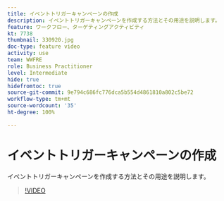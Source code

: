 ```yaml
---
title: イベントトリガーキャンペーンの作成
description: イベントトリガーキャンペーンを作成する方法とその用途を説明します。
feature: ワークフロー、ターゲティングアクティビティ
kt: 7738
thumbnail: 330920.jpg
doc-type: feature video
activity: use
team: WWFRE
role: Business Practitioner
level: Intermediate
hide: true
hidefromtoc: true
source-git-commit: 9e794c686fc776dca5b554d4861810a802c5be72
workflow-type: tm+mt
source-wordcount: '35'
ht-degree: 100%

---
```



# イベントトリガーキャンペーンの作成

イベントトリガーキャンペーンを作成する方法とその用途を説明します。

>[!VIDEO](https://video.tv.adobe.com/v/330920?quality=12)
